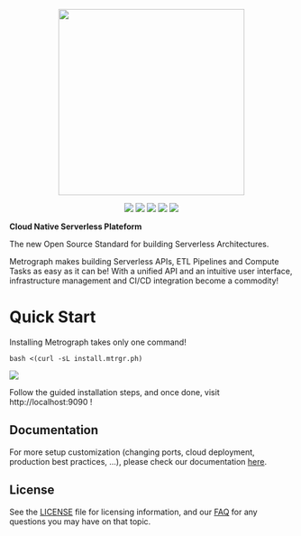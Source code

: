 <p align="center">

<img src="https://i.imgur.com/bFOPWiT.png" width=330/>
 </p>

<p align="center">
 <img src="https://img.shields.io/badge/license-MIT-green" />
<img src="https://img.shields.io/badge/deployment-passing-brightgreen" />
<img src="https://img.shields.io/badge/build-passing-brightgreen" />
<img src="https://img.shields.io/badge/downloads-60k-green" />
<img src="https://img.shields.io/badge/tests-%E2%9C%94%2020%20%7C%20%E2%9C%98%201%20%7C%20%E2%9E%9F%201-red" />
 </p>


**Cloud Native Serverless Plateform**

The new Open Source Standard for building Serverless Architectures.

Metrograph makes building Serverless APIs, ETL Pipelines and Compute Tasks as easy as it can be! With a unified API and an intuitive user interface, infrastructure management and CI/CD integration become a commodity!

# Quick Start

Installing Metrograph takes only one command!

    bash <(curl -sL install.mtrgr.ph)


![](https://i.imgur.com/wSI27aJ.png)

Follow the guided installation steps, and once done, visit http://localhost:9090 !

## Documentation
For more setup customization (changing ports, cloud deployment, production best practices, ...), please check our documentation [here](https://metrograph.io/docs).

## License

See the [LICENSE](https://github.com/metrograph) file for licensing information, and our [FAQ](https://github.com/metrograph) for any questions you may have on that topic.
